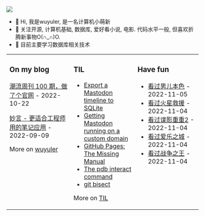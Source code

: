 ![](https://wuyuler-1304867472.cos.ap-shanghai.myqcloud.com/images/202211041128000.png)



- 👋 Hi, 我是wuyuler, 是一名计算机小萌新
- 👀 关注开源, 计算机基础, 数据库, 爱好看小说, 电影. 代码水平一般, 但喜欢折腾新事物O(∩_∩)O.
- 🌱 目前主要学习数据库相关技术
<table><tr><td valign="top" width="33%">


### On my blog
<!-- blog starts -->
[潮流周刊 100 期，做了个官网](https://wuyuler.github.io/2022-10-22/weekly.html) - 2022-10-22

[妙言 - 更适合工程师用的笔记应用](https://wuyuler.github.io/2022-09-09/miaoyan.html) - 2022-09-09
<!-- blog ends -->
More on [wuyuler](https://wuyuler.github.io/)
</td><td valign="top" width="33%">

### TIL
<!-- til starts -->
* <a href='https://github.com/simonw/til/blob/main/mastodon/export-timeline-to-sqlite.md' target='_blank'>Export a Mastodon timeline to SQLite</a>
* <a href='https://github.com/simonw/til/blob/main/mastodon/custom-domain-mastodon.md' target='_blank'>Getting Mastodon running on a custom domain</a>
* <a href='https://github.com/simonw/til/blob/main/github/github-pages.md' target='_blank'>GitHub Pages: The Missing Manual</a>
* <a href='https://github.com/simonw/til/blob/main/python/pdb-interact.md' target='_blank'>The pdb interact command</a>
* <a href='https://github.com/simonw/til/blob/main/git/git-bisect.md' target='_blank'>git bisect</a>
<!-- til ends -->
More on [TIL](https://www.yuque.com/yongyule/xkp8qg)
</td><td valign="top" width="33%">

### Have fun
<!-- douban starts -->
* <a href='http://movie.douban.com/subject/2080133/' target='_blank'>看过男儿本色</a> - 2022-11-05
* <a href='http://movie.douban.com/subject/25864085/' target='_blank'>看过火星救援</a> - 2022-11-04
* <a href='http://movie.douban.com/subject/1308767/' target='_blank'>看过谍影重重2</a> - 2022-11-04
* <a href='http://movie.douban.com/subject/25934014/' target='_blank'>看过爱乐之城</a> - 2022-11-04
* <a href='http://movie.douban.com/subject/1419936/' target='_blank'>看过战争之王</a> - 2022-11-04
<!-- douban ends -->
</td></tr></table>

<!---
wuyuler/wuyuler is a ✨ special ✨ repository because its `README.md` (this file) appears on your GitHub profile.
You can click the Preview link to take a look at your changes.
--->
